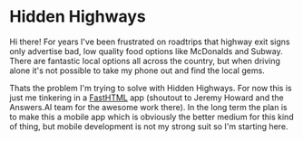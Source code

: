 # Hidden Highways

Hi there! For years I've been frustrated on roadtrips that highway exit signs only advertise bad, low quality food options like McDonalds and Subway. There are fantastic local options all across the country, but when driving alone it's not possible to take my phone out and find the local gems. 

Thats the problem I'm trying to solve with Hidden Highways. For now this is just me tinkering in a [FastHTML](https://www.fastht.ml/) app (shoutout to Jeremy Howard and the Answers.AI team for the awesome work there). In the long term the plan is to make this a mobile app which is obviously the better medium for this kind of thing, but mobile development is not my strong suit so I'm starting here.